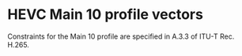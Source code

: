 # HEVC Main 10 profile vectors

Constraints for the Main 10 profile are specified in A.3.3 of ITU-T Rec. H.265.

